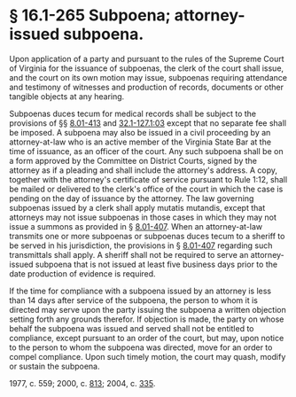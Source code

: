 # § 16.1-265 Subpoena; attorney-issued subpoena.

<p>Upon application of a party and pursuant to the rules of the Supreme Court of Virginia for the issuance of subpoenas, the clerk of the court shall issue, and the court on its own motion may issue, subpoenas requiring attendance and testimony of witnesses and production of records, documents or other tangible objects at any hearing.</p><p>Subpoenas duces tecum for medical records shall be subject to the provisions of §§ <a href='http://law.lis.virginia.gov/vacode/8.01-413/'>8.01-413</a> and <a href='http://law.lis.virginia.gov/vacode/32.1-127.1:03/'>32.1-127.1:03</a> except that no separate fee shall be imposed. A subpoena may also be issued in a civil proceeding by an attorney-at-law who is an active member of the Virginia State Bar at the time of issuance, as an officer of the court. Any such subpoena shall be on a form approved by the Committee on District Courts, signed by the attorney as if a pleading and shall include the attorney's address. A copy, together with the attorney's certificate of service pursuant to Rule 1:12, shall be mailed or delivered to the clerk's office of the court in which the case is pending on the day of issuance by the attorney. The law governing subpoenas issued by a clerk shall apply mutatis mutandis, except that attorneys may not issue subpoenas in those cases in which they may not issue a summons as provided in § <a href='http://law.lis.virginia.gov/vacode/8.01-407/'>8.01-407</a>. When an attorney-at-law transmits one or more subpoenas or subpoenas duces tecum to a sheriff to be served in his jurisdiction, the provisions in § <a href='http://law.lis.virginia.gov/vacode/8.01-407/'>8.01-407</a> regarding such transmittals shall apply. A sheriff shall not be required to serve an attorney-issued subpoena that is not issued at least five business days prior to the date production of evidence is required.</p><p>If the time for compliance with a subpoena issued by an attorney is less than 14 days after service of the subpoena, the person to whom it is directed may serve upon the party issuing the subpoena a written objection setting forth any grounds therefor. If objection is made, the party on whose behalf the subpoena was issued and served shall not be entitled to compliance, except pursuant to an order of the court, but may, upon notice to the person to whom the subpoena was directed, move for an order to compel compliance. Upon such timely motion, the court may quash, modify or sustain the subpoena.</p><p>1977, c. 559; 2000, c. <a href='http://lis.virginia.gov/cgi-bin/legp604.exe?001+ful+CHAP0813'>813</a>; 2004, c. <a href='http://lis.virginia.gov/cgi-bin/legp604.exe?041+ful+CHAP0335'>335</a>.</p>